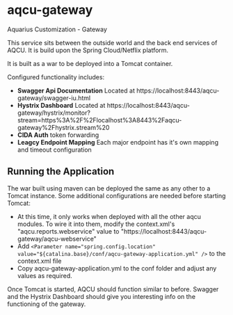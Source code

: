 # aqcu-gateway
Aquarius Customization - Gateway

This service sits between the outside world and the back end services of AQCU. It is build upon the Spring Cloud/Netflix platform.

It is built as a war to be deployed into a Tomcat container.

Configured functionality includes:

- **Swagger Api Documentation** Located at https://localhost:8443/aqcu-gateway/swagger-iu.html
- **Hystrix Dashboard** Located at https://localhost:8443/aqcu-gateway/hystrix/monitor?stream=https%3A%2F%2Flocalhost%3A8443%2Faqcu-gateway%2Fhystrix.stream%20
- **CIDA Auth** token forwarding
- **Leagcy Endpoint Mapping** Each major endpoint has it's own mapping and timeout configuration

## Running the Application

The war built using maven can be deployed the same as any other to a Tomcat instance. Some additional configurations are needed before starting Tomcat:

- At this time, it only works when deployed with all the other aqcu modules. To wire it into them, modify the context.xml's "aqcu.reports.webservice" value to "https://localhost:8443/aqcu-gateway/aqcu-webservice"
- Add ```<Parameter name="spring.config.location" value="${catalina.base}/conf/aqcu-gateway-application.yml" />``` to the context.xml file
- Copy aqcu-gateway-application.yml to the conf folder and adjust any values as required.

Once Tomcat is started, AQCU should function similar to before. Swagger and the Hystrix Dashboard should give you interesting info on the functioning of the gateway.
